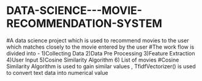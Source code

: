 # DATA-SCIENCE---MOVIE-RECOMMENDATION-SYSTEM
#A data science project which is used to recommend movies to the user which matches closely to the movie entered by the user
#The work flow is divided into - 1)Collecting Data 2)Data Pre Processing 3)Feature Extraction 4)User Input 5)Cosine Similarity Algorithm 6) List of movies
#Cosine Similarity Algorithm is used to gain similar values , TfidfVectorizer() is used to convert text data into numerical value
